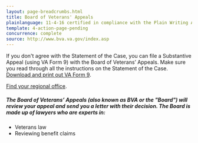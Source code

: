 ```yaml
---
layout: page-breadcrumbs.html
title: Board of Veterans' Appeals
plainlanguage: 11-4-16 certified in compliance with the Plain Writing Act
template: 4-action-page-pending
concurrence: complete
source: http://www.bva.va.gov/index.asp
---
```


If you don't agree with the Statement of the Case, you can file	a	Substantive Appeal (using VA Form 9) with the Board	of Veterans’ Appeals. Make sure you read through all the instructions on the Statement of the Case. [Download and print out VA Form 9](http://www.va.gov/vaforms/va/pdf/VA9.pdf). 

[Find your regional office](http://www.benefits.va.gov/benefits/offices.asp).


<div class="call-out" markdown="0">

##### The Board of Veterans’ Appeals (also known as BVA or the "Board") will review your appeal and send you a letter with their decision. The Board is made up of lawyers who are experts in:
  - Veterans law
  - Reviewing benefit claims
</div>
